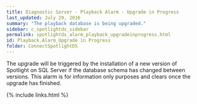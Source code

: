 ```yaml
---
title: ﻿Diagnostic Server - Playback Alarm - Upgrade in Progress
last_updated: July 29, 2016
summary: "The playback database is being upgraded."
sidebar: c_spotlightds_sidebar
permalink: spotlightds_alarm_playback_upgradeinprogress.html
id: Playback.Alarm_Upgrade in Progress
folder: ConnectSpotlightDS
---
```



The upgrade will be triggered by the installation of a new version of Spotlight on SQL Server if the database schema has changed between versions.
This alarm is for information only purposes and clears once the upgrade has finished.



{% include links.html %}
